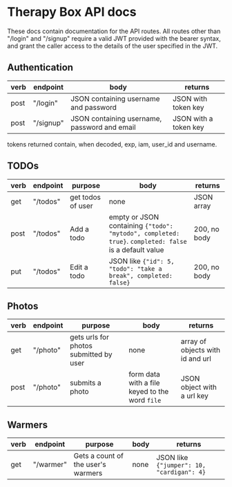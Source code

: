 # Therapy Box API docs

These docs contain documentation for the API routes. All routes other than "/login" and "/signup" require a valid JWT provided with the bearer syntax, and grant the caller access to the details of the user specified in the JWT. 

## Authentication

|verb|endpoint|body|returns|
|-----|-------|----|-------|
|post|"/login"|JSON containing username and password|JSON with token key|
| post | "/signup" | JSON containing username, password and email | JSON with a token key |

tokens returned contain, when decoded, exp, iam, user_id and username.

## TODOs

|verb|endpoint|purpose|body|returns|
|----|--------|-------|----|-------|
|get|"/todos"|get todos of user|none|JSON array| 
|post|"/todos"|Add a todo |empty or JSON containing `{"todo": "mytodo", completed: true}`. `completed: false` is a default value | 200, no body |
|put|"/todos"| Edit a todo |JSON like `{"id": 5, "todo": "take a break", completed: false}`|200, no body |

## Photos


|verb|endpoint|purpose|body|returns|
|-|-|-|-|-|
|get|"/photo"|gets urls for photos submitted by user|none|array of objects with id and url|
|post|"/photo"|submits a photo|form data with a file keyed to the word `file`|JSON object with a url key

## Warmers

|verb|endpoint|purpose|body|returns|
|----|--------|-------|----|-------|
|get|"/warmer"| Gets a count of the user's warmers| none| JSON like `{"jumper": 10, "cardigan": 4}`|